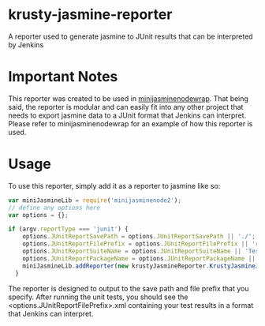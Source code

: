 krusty-jasmine-reporter
=======================

A reporter used to generate jasmine to JUnit results that can be interpreted by Jenkins

Important Notes
===============
This reporter was created to be used in [minijasminenodewrap](https://github.com/krusty-krab/minijasminenodewrap). That being said, the reporter is modular and can easily fit into any other project that needs to export jasmine data to a JUnit format that Jenkins can interpret. Please refer to minijasminenodewrap for an example of how this reporter is used. 

Usage
=====
To use this reporter, simply add it as a reporter to jasmine like so:

```javascript
var miniJasmineLib = require('minijasminenode2');
// define any options here
var options = {};

if (argv.reportType === 'junit') {
    options.JUnitReportSavePath = options.JUnitReportSavePath || './';
    options.JUnitReportFilePrefix = options.JUnitReportFilePrefix || 'results';
    options.JUnitReportSuiteName = options.JUnitReportSuiteName || 'Tests';
    options.JUnitReportPackageName = options.JUnitReportPackageName || 'Tests';
    miniJasmineLib.addReporter(new krustyJasmineReporter.KrustyJasmineJUnitReporter(options));
  }
```

The reporter is designed to output to the save path and file prefix that you specify. After running the unit tests, you should see the <options.JUnitReportFilePrefix>.xml containing your test results in a format that Jenkins can interpret.

